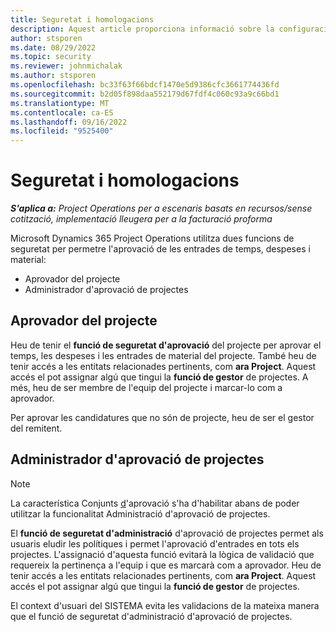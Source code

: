 ```yaml
---
title: Seguretat i homologacions
description: Aquest article proporciona informació sobre la configuració de seguretat per treballar amb aprovacions a Microsoft Dynamics 365 Project Operations.
author: stsporen
ms.date: 08/29/2022
ms.topic: security
ms.reviewer: johnmichalak
ms.author: stsporen
ms.openlocfilehash: bc33f63f66bdcf1470e5d9386cfc3661774436fd
ms.sourcegitcommit: b2d05f898daa552179d67fdf4c060c93a9c66bd1
ms.translationtype: MT
ms.contentlocale: ca-ES
ms.lasthandoff: 09/16/2022
ms.locfileid: "9525400"
---
```

# <a name="security-and-approvals"></a>Seguretat i homologacions

_**S'aplica a:** Project Operations per a escenaris basats en recursos/sense cotització, implementació lleugera per a la facturació proforma_

Microsoft Dynamics 365 Project Operations utilitza dues funcions de seguretat per permetre l'aprovació de les entrades de temps, despeses i material:

- Aprovador del projecte
- Administrador d'aprovació de projectes

## <a name="project-approver"></a>Aprovador del projecte

Heu de tenir el **funció de seguretat d'aprovació** del projecte per aprovar el temps, les despeses i les entrades de material del projecte. També heu de tenir accés a les entitats relacionades pertinents, com **ara Project**. Aquest accés el pot assignar algú que tingui la **funció de gestor** de projectes. A més, heu de ser membre de l'equip del projecte i marcar-lo com a aprovador.

Per aprovar les candidatures que no són de projecte, heu de ser el gestor del remitent.

## <a name="project-approver-admin"></a>Administrador d'aprovació de projectes

> [!NOTE]
> La característica Conjunts [d](approval-sets.md)'aprovació s'ha d'habilitar abans de poder utilitzar la funcionalitat Administració d'aprovació de projectes.

El **funció de seguretat d'administració** d'aprovació de projectes permet als usuaris eludir les polítiques i permet l'aprovació d'entrades en tots els projectes. L'assignació d'aquesta funció evitarà la lògica de validació que requereix la pertinença a l'equip i que es marcarà com a aprovador. Heu de tenir accés a les entitats relacionades pertinents, com **ara Project**. Aquest accés el pot assignar algú que tingui la **funció de gestor** de projectes.

El context d'usuari del SISTEMA evita les validacions de la mateixa manera que el funció de seguretat d'administració d'aprovació de projectes.
